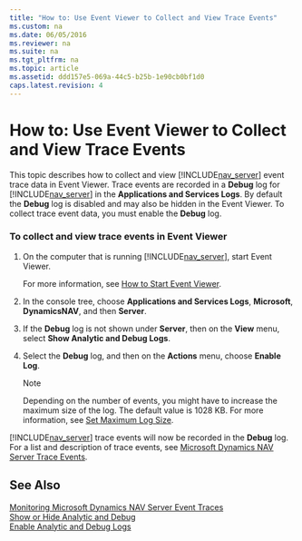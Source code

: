 ```yaml
---
title: "How to: Use Event Viewer to Collect and View Trace Events"
ms.custom: na
ms.date: 06/05/2016
ms.reviewer: na
ms.suite: na
ms.tgt_pltfrm: na
ms.topic: article
ms.assetid: ddd157e5-069a-44c5-b25b-1e90cb0bf1d0
caps.latest.revision: 4
---
```

# How to: Use Event Viewer to Collect and View Trace Events
This topic describes how to collect and view [!INCLUDE[nav_server](../dynamics-nav/includes/nav_server_md.md)] event trace data in Event Viewer. Trace events are recorded in a **Debug** log for [!INCLUDE[nav_server](../dynamics-nav/includes/nav_server_md.md)] in the **Applications and Services Logs**. By default the **Debug** log is disabled and may also be hidden in the Event Viewer. To collect trace event data, you must enable the **Debug** log.  
  
### To collect and view trace events in Event Viewer  
  
1.  On the computer that is running [!INCLUDE[nav_server](../dynamics-nav/includes/nav_server_md.md)], start Event Viewer.  
  
     For more information, see [How to Start Event Viewer](http://technet.microsoft.com/en-us/library/gg163894.aspx).  
  
2.  In the console tree, choose **Applications and Services Logs**, **Microsoft**, **DynamicsNAV**, and then **Server**.  
  
3.  If the **Debug** log is not shown under **Server**, then on the **View** menu, select **Show Analytic and Debug Logs**.  
  
4.  Select the **Debug** log, and then on the **Actions** menu, choose **Enable Log**.  
  
    > [!NOTE]  
    >  Depending on the number of events, you might have to increase the maximum size of the log. The default value is 1028 KB. For more information, see [Set Maximum Log Size](http://go.microsoft.com/fwlink/?LinkID=517563).  
  
 [!INCLUDE[nav_server](../dynamics-nav/includes/nav_server_md.md)] trace events will now be recorded in the **Debug** log. For a list and description of trace events, see [Microsoft Dynamics NAV Server Trace Events](../dynamics-nav/Microsoft-Dynamics-NAV-Server-Trace-Events.md).  
  
## See Also  
 [Monitoring Microsoft Dynamics NAV Server Event Traces](../dynamics-nav/Monitoring-Microsoft-Dynamics-NAV-Server-Event-Traces.md)   
 [Show or Hide Analytic and Debug](http://technet.microsoft.com/en-us/library/cc766275.aspx)   
 [Enable Analytic and Debug Logs](http://technet.microsoft.com/en-us/library/cc749492.aspx)